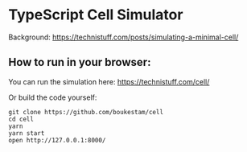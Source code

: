 # TypeScript Cell Simulator

Background: https://technistuff.com/posts/simulating-a-minimal-cell/

## How to run in your browser:

You can run the simulation here: https://technistuff.com/cell/

Or build the code yourself:

```
git clone https://github.com/boukestam/cell
cd cell
yarn
yarn start
open http://127.0.0.1:8000/
```
